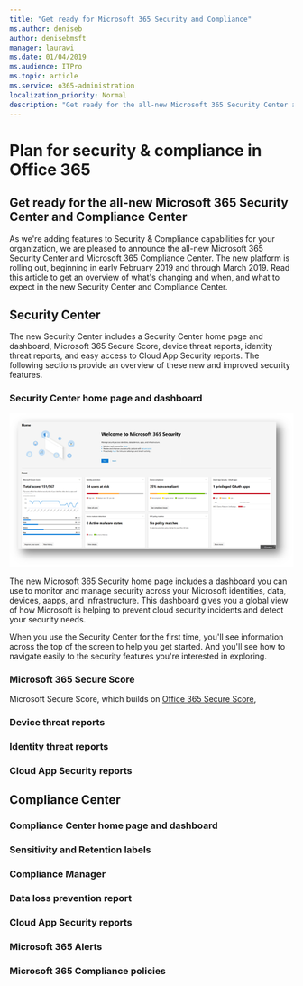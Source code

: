 ```yaml
---
title: "Get ready for Microsoft 365 Security and Compliance"
ms.author: deniseb
author: denisebmsft
manager: laurawi
ms.date: 01/04/2019
ms.audience: ITPro
ms.topic: article
ms.service: o365-administration
localization_priority: Normal
description: "Get ready for the all-new Microsoft 365 Security Center and Compliance Center"
---
```


# Plan for security &amp; compliance in Office 365

## Get ready for the all-new Microsoft 365 Security Center and Compliance Center

As we're adding features to Security & Compliance capabilities for your organization, we are pleased to announce the all-new Microsoft 365 Security Center and Microsoft 365 Compliance Center. The new platform is rolling out, beginning in early February 2019 and through March 2019. Read this article to get an overview of what's changing and when, and what to expect in the new Security Center and Compliance Center.

## Security Center

The new Security Center includes a Security Center home page and dashboard, Microsoft 365 Secure Score, device threat reports, identity threat reports, and easy access to Cloud App Security reports. The following sections provide an overview of these new and improved security features.

### Security Center home page and dashboard

![New Microsoft 365 Security Center](media/m365-security-center.png)

The new Microsoft 365 Security home page includes a dashboard you can use to monitor and manage security across your Microsoft identities, data, devices, aapps, and infrastructure. This dashboard gives you a global view of how Microsoft is helping to prevent cloud security incidents and detect your security needs.

When you use the Security Center for the first time, you'll see information across the top of the screen to help you get started. And you'll see how to navigate easily to the security features you're interested in exploring.

### Microsoft 365 Secure Score

Microsoft Secure Score, which builds on [Office 365 Secure Score](office-365-secure-score.md), 

### Device threat reports

### Identity threat reports

### Cloud App Security reports

## Compliance Center

### Compliance Center home page and dashboard

### Sensitivity and Retention labels

### Compliance Manager

### Data loss prevention report

### Cloud App Security reports

### Microsoft 365 Alerts

### Microsoft 365 Compliance policies